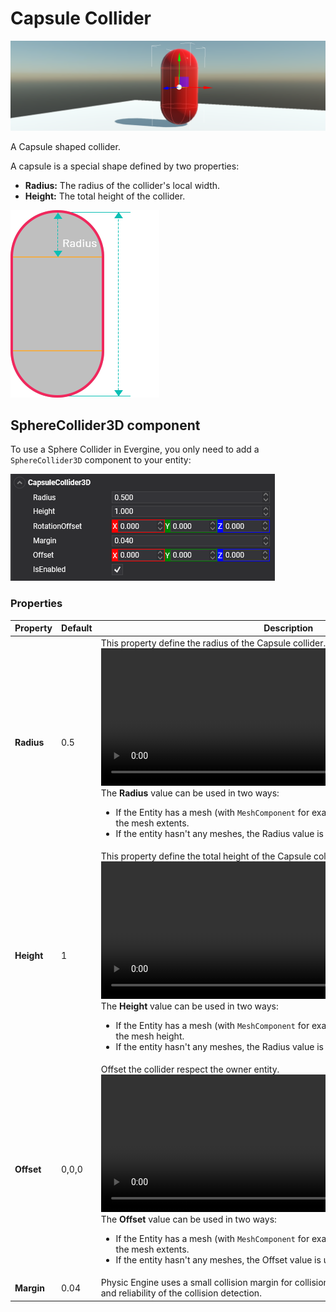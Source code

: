 # Capsule Collider

![Capsule Collider](images/capsule_collider.png)

A Capsule shaped collider.

A capsule is a special shape defined by two properties:
* **Radius:** The radius of the collider's local width.
* **Height:** The total height of the collider.

![Capsule shape](images/capsule_shape.png)

## SphereCollider3D component

To use a Sphere Collider in Evergine, you only need to add a `SphereCollider3D` component to your entity:

![CapsuleCollider3D](images/capsulecollider3d_component.png)

### Properties

| Property | Default | Description | 
| --- | --- | --- |
| **Radius** | 0.5 | This property define the radius of the Capsule collider. <br/><video width="600" height="220" autoplay loop><source src="images/capsule_collider_radius.mp4" type="video/mp4"></video><br/>The **Radius** value can be used in two ways:<ul><li>If the Entity has a mesh (with `MeshComponent` for example), the Radius value is relative to the mesh extents.</li><li>If the entity hasn't any meshes, the Radius value is used as scene units.</li></ul>|
| **Height** | 1 | This property define the total height of the Capsule collider. <br/><video width="600" height="220" autoplay loop><source src="images/capsule_collider_height.mp4" type="video/mp4"></video><br/>The **Height** value can be used in two ways:<ul><li>If the Entity has a mesh (with `MeshComponent` for example), the Height value is relative to the mesh height.</li><li>If the entity hasn't any meshes, the Radius value is used as scene units.</li></ul>|
| **Offset** | 0,0,0 | Offset the collider respect the owner entity. <br/><video width="600" height="220" autoplay loop><source src="images/capsule_collider_offset.mp4" type="video/mp4"></video><br/>The **Offset** value can be used in two ways:<ul><li>If the Entity has a mesh (with `MeshComponent` for example), the Offset value is relative to the mesh extents.</li><li>If the entity hasn't any meshes, the Offset value is used as scene units.</li></ul> | 
| **Margin** | 0.04 | Physic Engine uses a small collision margin for collision shapes, to improve performance and reliability of the collision detection. | 